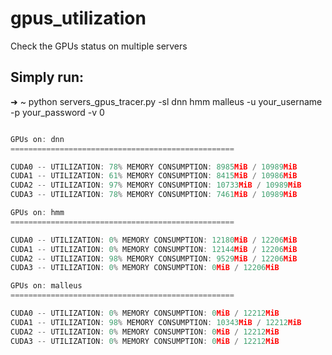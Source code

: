 # gpus_utilization
Check the GPUs status on multiple servers

## Simply run: 

➜  ~ python servers_gpus_tracer.py -sl dnn hmm malleus -u your_username -p your_password -v 0 

```js

GPUs on: dnn
==================================================

CUDA0 -- UTILIZATION: 78% MEMORY CONSUMPTION: 8985MiB / 10989MiB
CUDA1 -- UTILIZATION: 61% MEMORY CONSUMPTION: 8415MiB / 10986MiB
CUDA2 -- UTILIZATION: 97% MEMORY CONSUMPTION: 10733MiB / 10989MiB
CUDA3 -- UTILIZATION: 78% MEMORY CONSUMPTION: 7461MiB / 10989MiB

GPUs on: hmm
==================================================

CUDA0 -- UTILIZATION: 0% MEMORY CONSUMPTION: 12180MiB / 12206MiB
CUDA1 -- UTILIZATION: 0% MEMORY CONSUMPTION: 12144MiB / 12206MiB
CUDA2 -- UTILIZATION: 98% MEMORY CONSUMPTION: 9529MiB / 12206MiB
CUDA3 -- UTILIZATION: 0% MEMORY CONSUMPTION: 0MiB / 12206MiB

GPUs on: malleus
==================================================

CUDA0 -- UTILIZATION: 0% MEMORY CONSUMPTION: 0MiB / 12212MiB
CUDA1 -- UTILIZATION: 98% MEMORY CONSUMPTION: 10343MiB / 12212MiB
CUDA2 -- UTILIZATION: 0% MEMORY CONSUMPTION: 0MiB / 12212MiB
CUDA3 -- UTILIZATION: 0% MEMORY CONSUMPTION: 0MiB / 12212MiB
```

